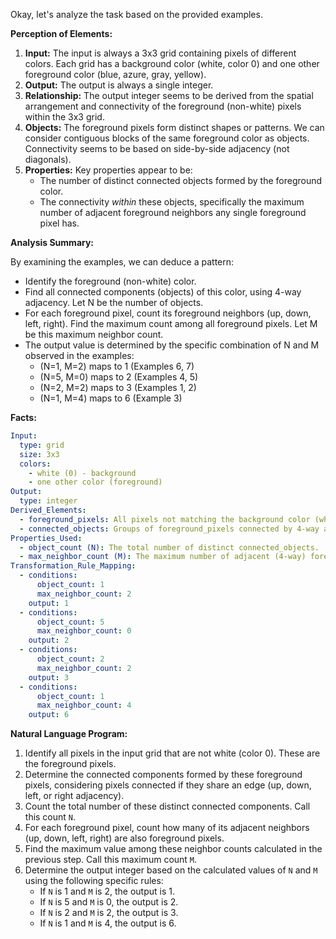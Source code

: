 Okay, let's analyze the task based on the provided examples.

**Perception of Elements:**

1.  **Input:** The input is always a 3x3 grid containing pixels of different colors. Each grid has a background color (white, color 0) and one other foreground color (blue, azure, gray, yellow).
2.  **Output:** The output is always a single integer.
3.  **Relationship:** The output integer seems to be derived from the spatial arrangement and connectivity of the foreground (non-white) pixels within the 3x3 grid.
4.  **Objects:** The foreground pixels form distinct shapes or patterns. We can consider contiguous blocks of the same foreground color as objects. Connectivity seems to be based on side-by-side adjacency (not diagonals).
5.  **Properties:** Key properties appear to be:
    *   The number of distinct connected objects formed by the foreground color.
    *   The connectivity *within* these objects, specifically the maximum number of adjacent foreground neighbors any single foreground pixel has.

**Analysis Summary:**

By examining the examples, we can deduce a pattern:

*   Identify the foreground (non-white) color.
*   Find all connected components (objects) of this color, using 4-way adjacency. Let N be the number of objects.
*   For each foreground pixel, count its foreground neighbors (up, down, left, right). Find the maximum count among all foreground pixels. Let M be this maximum neighbor count.
*   The output value is determined by the specific combination of N and M observed in the examples:
    *   (N=1, M=2) maps to 1 (Examples 6, 7)
    *   (N=5, M=0) maps to 2 (Examples 4, 5)
    *   (N=2, M=2) maps to 3 (Examples 1, 2)
    *   (N=1, M=4) maps to 6 (Example 3)

**Facts:**


```yaml
Input:
  type: grid
  size: 3x3
  colors:
    - white (0) - background
    - one other color (foreground)
Output:
  type: integer
Derived_Elements:
  - foreground_pixels: All pixels not matching the background color (white, 0).
  - connected_objects: Groups of foreground_pixels connected by 4-way adjacency (up, down, left, right).
Properties_Used:
  - object_count (N): The total number of distinct connected_objects.
  - max_neighbor_count (M): The maximum number of adjacent (4-way) foreground neighbors for any single foreground_pixel.
Transformation_Rule_Mapping:
  - conditions:
      object_count: 1
      max_neighbor_count: 2
    output: 1
  - conditions:
      object_count: 5
      max_neighbor_count: 0
    output: 2
  - conditions:
      object_count: 2
      max_neighbor_count: 2
    output: 3
  - conditions:
      object_count: 1
      max_neighbor_count: 4
    output: 6
```


**Natural Language Program:**

1.  Identify all pixels in the input grid that are not white (color 0). These are the foreground pixels.
2.  Determine the connected components formed by these foreground pixels, considering pixels connected if they share an edge (up, down, left, or right adjacency).
3.  Count the total number of these distinct connected components. Call this count `N`.
4.  For each foreground pixel, count how many of its adjacent neighbors (up, down, left, right) are also foreground pixels.
5.  Find the maximum value among these neighbor counts calculated in the previous step. Call this maximum count `M`.
6.  Determine the output integer based on the calculated values of `N` and `M` using the following specific rules:
    *   If `N` is 1 and `M` is 2, the output is 1.
    *   If `N` is 5 and `M` is 0, the output is 2.
    *   If `N` is 2 and `M` is 2, the output is 3.
    *   If `N` is 1 and `M` is 4, the output is 6.